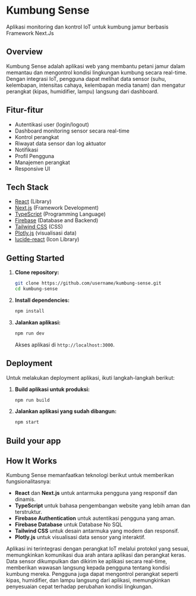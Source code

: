 # Kumbung Sense

Aplikasi monitoring dan kontrol IoT untuk kumbung jamur berbasis Framework Next.Js

## Overview

Kumbung Sense adalah aplikasi web yang membantu petani jamur dalam memantau dan mengontrol kondisi lingkungan kumbung secara real-time. Dengan integrasi IoT, pengguna dapat melihat data sensor (suhu, kelembapan, intensitas cahaya, kelembapan media tanam) dan mengatur perangkat (kipas, humidifier, lampu) langsung dari dashboard.

## Fitur-fitur

- Autentikasi user (login/logout)
- Dashboard monitoring sensor secara real-time
- Kontrol perangkat
- Riwayat data sensor dan log aktuator
- Notifikasi
- Profil Pengguna
- Manajemen perangkat
- Responsive UI

## Tech Stack

- [React](https://reactjs.org/) (Library)
- [Next.js](https://nextjs.org/) (Framework Development)
- [TypeScript](https://www.typescriptlang.org/) (Programming Language)
- [Firebase](https://firebase.google.com) (Database and Backend)
- [Tailwind CSS](https://tailwindcss.com/) (CSS)
- [Plotly.js](https://plotly.com/javascript/) (visualisasi data)
- [lucide-react](https://) (Icon Library)

## Getting Started

1. **Clone repository:**
   ```bash
   git clone https://github.com/username/kumbung-sense.git
   cd kumbung-sense
   ```
2. **Install dependencies:**
   ```bash
   npm install
   ```
3. **Jalankan aplikasi:**
   ```bash
   npm run dev
   ```
   Akses aplikasi di `http://localhost:3000`.

## Deployment

Untuk melakukan deployment aplikasi, ikuti langkah-langkah berikut:

1. **Build aplikasi untuk produksi:**
   ```bash
   npm run build
   ```
2. **Jalankan aplikasi yang sudah dibangun:**
   ```bash
   npm start
   ```

## Build your app

## How It Works

Kumbung Sense memanfaatkan teknologi berikut untuk memberikan fungsionalitasnya:

- **React** dan **Next.js** untuk antarmuka pengguna yang responsif dan dinamis.
- **TypeScript** untuk bahasa pengembangan website yang lebih aman dan terstruktur.
- **Firebase Authentication** untuk autentikasi pengguna yang aman.
- **Firebase Database** untuk Database No SQL
- **Tailwind CSS** untuk desain antarmuka yang modern dan responsif.
- **Plotly.js** untuk visualisasi data sensor yang interaktif.

Aplikasi ini terintegrasi dengan perangkat IoT melalui protokol yang sesuai, memungkinkan komunikasi dua arah antara aplikasi dan perangkat keras. Data sensor dikumpulkan dan dikirim ke aplikasi secara real-time, memberikan wawasan langsung kepada pengguna tentang kondisi kumbung mereka. Pengguna juga dapat mengontrol perangkat seperti kipas, humidifier, dan lampu langsung dari aplikasi, memungkinkan penyesuaian cepat terhadap perubahan kondisi lingkungan.
